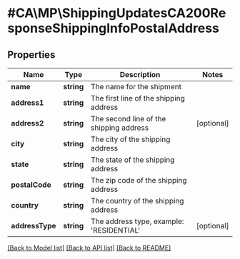 # #CA\MP\ShippingUpdatesCA200ResponseShippingInfoPostalAddress

## Properties

Name | Type | Description | Notes
------------ | ------------- | ------------- | -------------
**name** | **string** | The name for the shipment |
**address1** | **string** | The first line of the shipping address |
**address2** | **string** | The second line of the shipping address | [optional]
**city** | **string** | The city of the shipping address |
**state** | **string** | The state of the shipping address |
**postalCode** | **string** | The zip code of the shipping address |
**country** | **string** | The country of the shipping address |
**addressType** | **string** | The address type, example: 'RESIDENTIAL' | [optional]


[[Back to Model list]](../) [[Back to API list]](../../Api/CA/MP) [[Back to README]](../../README.md)
